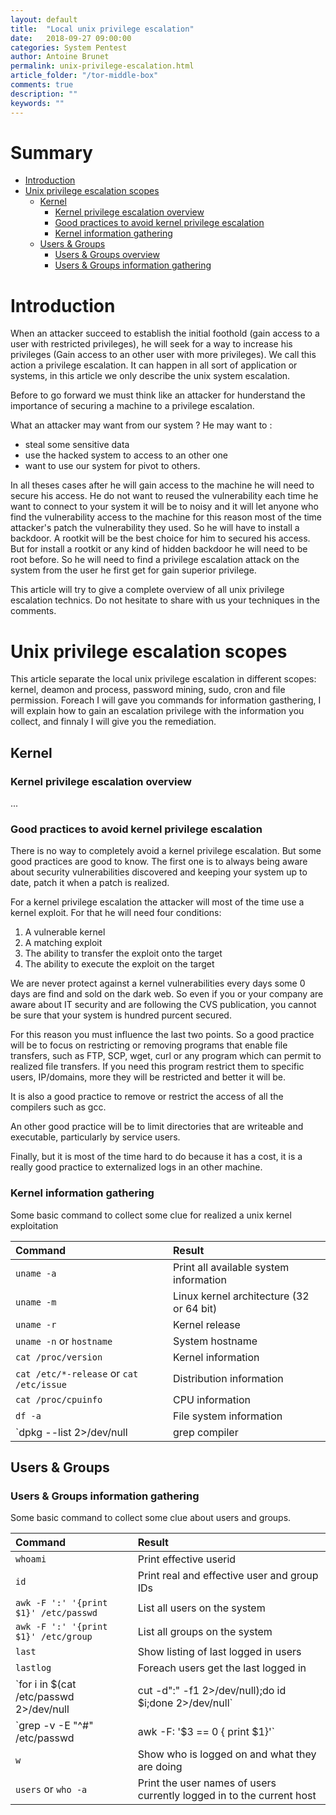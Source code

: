 ```yaml
---
layout: default
title:  "Local unix privilege escalation"
date:   2018-09-27 09:00:00
categories: System Pentest
author: Antoine Brunet
permalink: unix-privilege-escalation.html
article_folder: "/tor-middle-box"
comments: true
description: ""
keywords: ""
---
```


# Summary

- [Introduction](#introduction)
- [Unix privilege escalation scopes](#unix-privilege-escalation-scopes)
    - [Kernel](#kernel)
        - [Kernel privilege escalation overview](#kernel-privilege-escalation-overview)
        - [Good practices to avoid kernel privilege escalation](#good-practices-to-avoid-kernel-privilege-escalation)
        - [Kernel information gathering](#kernel-information-gathering)
    - [Users & Groups](#users-&-groups)
        - [Users & Groups overview](#users-&-groups-overview)
        - [Users & Groups information gathering](#users-&-groups-information-gathering)


# Introduction

When an attacker succeed to establish the initial foothold (gain access to a user with restricted privileges), he will seek for a way to increase his privileges (Gain access to an other user with more privileges). We call this action a privilege escalation. It can happen in all sort of application or systems, in this article we only describe the unix system escalation.

Before to go forward we must think like an attacker for hunderstand the importance of securing a machine to a privilege escalation.

What an attacker may want from our system ?
He may want to :
- steal some sensitive data
- use the hacked system to access to an other one
- want to use our system for pivot to others.

In all theses cases after he will gain access to the machine he will need to secure his access. He do not want to reused the vulnerability each time he want to connect to your system it will be to noisy and it will let anyone who find the vulnerability access to the machine for this reason most of the time attacker's patch the vulnerability they used. So he will have to install a backdoor. A rootkit will be the best choice for him to secured his access. But for install a rootkit or any kind of hidden backdoor he will need to be root before. So he will need to find a privilege escalation attack on the system from the user he first get for gain superior privilege.

This article will try to give a complete overview of all unix privilege escalation technics.
Do not hesitate to share with us your techniques in the comments.

# Unix privilege escalation scopes

This article separate the local unix privilege escalation in different scopes: kernel, deamon and process, password mining, sudo, cron and file permission. Foreach I will gave you  commands for information gasthering, I will explain how to gain an escalation privilege with the information you collect, and finnaly I will give you the remediation.

## Kernel

### Kernel privilege escalation overview

...

### Good practices to avoid kernel privilege escalation

There is no way to completely avoid a kernel privilege escalation. But some good practices are good to know. The first one is to always being aware about security vulnerabilities discovered and keeping your system up to date, patch it when a patch is realized.

For a kernel privilege escalation the attacker will most of the time use a kernel exploit. For that he will need four conditions:

1. A vulnerable kernel
1. A matching exploit
1. The ability to transfer the exploit onto the target
1. The ability to execute the exploit on the target

We are never protect against a kernel vulnerabilities every days some 0 days are find and sold on the dark web. So even if you or your company are aware about IT security and are following the CVS publication, you cannot be sure that your system is hundred purcent secured.

For this reason you must influence the last two points. So a good practice will be to focus on restricting or removing programs that enable file transfers, such as FTP, SCP, wget, curl or any program which can permit to realized file transfers. If you need this program restrict them to specific users, IP/domains, more they will be restricted and better it will be.

It is also a good practice to remove or restrict the access of all the compilers such as gcc.

An other good practice will be to limit directories that are writeable and
executable, particularly by service users.

Finally, but it is most of the time hard to do because it has a cost, it is a really good practice to externalized logs in an other machine.

### Kernel information gathering

Some basic command to collect some clue for realized a unix kernel exploitation

| Command                | Result                            |
| :-------------------- | :------------------------------- |
| `uname -a` | Print all available system information   |
| `uname -m` | Linux kernel architecture (32 or 64 bit) |
| `uname -r` | Kernel release |
| `uname -n` or `hostname` | System hostname |
| `cat /proc/version` | Kernel information |
| `cat /etc/*-release` or `cat /etc/issue` | Distribution information |
| `cat /proc/cpuinfo` | CPU information |
| `df -a` | File system information |
| `dpkg --list 2>/dev/null| grep compiler |grep -v decompiler 2>/dev/null && yum list installed 'gcc*' 2>/dev/null| grep gcc 2>/dev/null` | List available compilers |

## Users & Groups

### Users & Groups information gathering

Some basic command to collect some clue about users and groups.

| Command                | Result                            |
| :-------------------- | :------------------------------- |
| `whoami` | Print effective userid |
| `id` | Print real and effective user and group IDs |
| `awk -F ':' '{print $1}' /etc/passwd` | List all users on the system |
| `awk -F ':' '{print $1}' /etc/group` | List all groups on the system |
| `last` | Show listing of last logged in users |
| `lastlog` | Foreach users get the last logged in |
| `for i in $(cat /etc/passwd 2>/dev/null| cut -d":" -f1 2>/dev/null);do id $i;done 2>/dev/null` | List uid and groups for each users |
| `grep -v -E "^#" /etc/passwd | awk -F: '$3 == 0 { print $1}'` | List all super users accounts |
| `w` | Show who is logged on and what they are doing |
| `users` or `who -a` | Print the user names of users currently logged in to the current host |